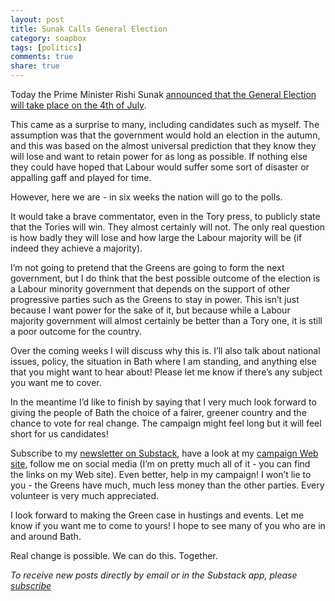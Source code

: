 ```yaml
---
layout: post
title: Sunak Calls General Election
category: soapbox
tags: [politics]
comments: true
share: true
---
```


Today the Prime Minister Rishi Sunak <a href="https://www.bbc.co.uk/news/av/uk-politics-69051032">
announced that the General Election will take place on the 4th of July</a>.

This came as a surprise to many, including candidates such as myself. The assumption was that the government would hold an election in the autumn, and this was based on the almost universal prediction that they know they will lose and want to retain power for as long as possible. If nothing else they could have hoped that Labour would suffer some sort of disaster or appalling gaff and played for time.


However, here we are - in six weeks the nation will go to the polls.

It would take a brave commentator, even in the Tory press, to publicly state that the Tories will win. They almost certainly will not. The only real question is how badly they will lose and how large the Labour majority will be (if indeed they achieve a majority).

I’m not going to pretend that the Greens are going to form the next government, but I do think that the best possible outcome of the election is a Labour minority government that depends on the support of other progressive parties such as the Greens to stay in power. This isn’t just because I want power for the sake of it, but because while a Labour majority government will almost certainly be better than a Tory one, it is still a poor outcome for the country.

Over the coming weeks I will discuss why this is. I’ll also talk about national issues, policy, the situation in Bath where I am standing, and anything else that you might want to hear about! Please let me know if there’s any subject you want me to cover.

In the meantime I’d like to finish by saying that I very much look forward to giving the people of Bath the choice of a fairer, greener country and the chance to vote for real change. The campaign might feel long but it will feel short for us candidates!

Subscribe to my <a href="https://domtristram.substack.com/">newsletter on Substack</a>, have a look at my <a href="http://dom4bath.org">campaign Web site</a>, follow me on social media (I’m on pretty much all of it - you can find the links on my Web site). Even better, help in my campaign! I won’t lie to you - the Greens have much, much less money than the other parties. Every volunteer is very much appreciated.

I look forward to making the Green case in hustings and events. Let me know if you want me to come to yours! I hope to see many of you who are in and around Bath.

Real change is possible. We can do this. Together.

<em>To receive new posts directly by email or in the Substack app, please <a href="https://domtristram.substack.com/">subscribe</a></em>
